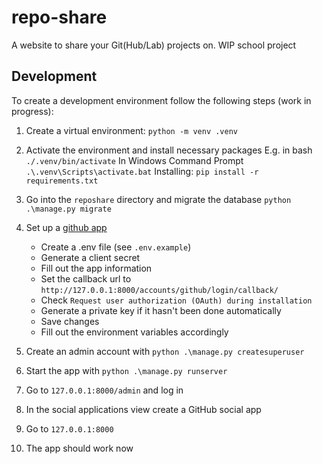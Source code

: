 # repo-share

A website to share your Git(Hub/Lab) projects on. WIP school project

## Development

To create a development environment follow the following steps (work in progress):

1. Create a virtual environment:
   `python -m venv .venv`
1. Activate the environment and install necessary packages
   E.g. in bash
   `./.venv/bin/activate`
   In Windows Command Prompt
   `.\.venv\Scripts\activate.bat`
   Installing:
   `pip install -r requirements.txt`
1. Go into the `reposhare` directory and migrate the database
   `python .\manage.py migrate`
1. Set up a [github app](https://github.com/settings/apps)

   - Create a .env file (see `.env.example`)
   - Generate a client secret
   - Fill out the app information
   - Set the callback url to `http://127.0.0.1:8000/accounts/github/login/callback/`
   - Check `Request user authorization (OAuth) during installation`
   - Generate a private key if it hasn't been done automatically
   - Save changes
   - Fill out the environment variables accordingly

1. Create an admin account with `python .\manage.py createsuperuser`
1. Start the app with `python .\manage.py runserver`
1. Go to `127.0.0.1:8000/admin` and log in
1. In the social applications view create a GitHub social app
1. Go to `127.0.0.1:8000`
1. The app should work now
